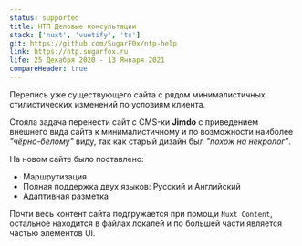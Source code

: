 ```yaml
---
status: supported
title: НТП Деловые консультации
stack: ['nuxt', 'vuetify', 'ts']
git: https://github.com/SugarF0x/ntp-help
link: https://ntp.sugarfox.ru
life: 25 Декабря 2020 - 13 Января 2021
compareHeader: true
---
```

Перепись уже существующего сайта с рядом минималистичных стилистических изменений по условиям клиента.
<!--more-->
Стояла задача перенести сайт с CMS-ки **Jimdo** с приведением внешнего вида сайта к минималистичному
и по возможности наиболее _"чёрно-белому"_ виду, так как старый дизайн был _"похож на некролог"_.

На новом сайте было поставлено:

* Маршрутизация
* Полная поддержка двух языков: Русский и Английский
* Адаптивная разметка

Почти весь контент сайта подгружается при помощи `Nuxt Content`, остальное находится в файлах локалей и по большей части
является частью элементов UI.
